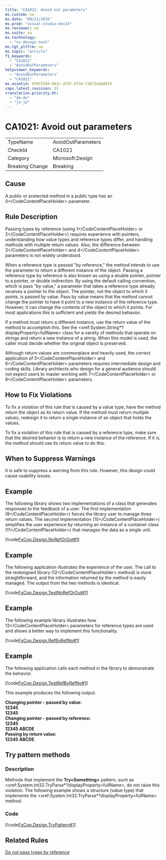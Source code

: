 ```yaml
---
title: "CA1021: Avoid out parameters"
ms.custom: na
ms.date: "09/22/2016"
ms.prod: "visual-studio-dev14"
ms.reviewer: na
ms.suite: na
ms.technology: 
  - "vs-devops-test"
ms.tgt_pltfrm: na
ms.topic: "article"
f1_keywords: 
  - "CA1021"
  - "AvoidOutParameters"
helpviewer_keywords: 
  - "AvoidOutParameters"
  - "CA1021"
ms.assetid: 970f2304-842c-4fb7-9734-f3871da8d479
caps.latest.revision: 23
translation.priority.ht: 
  - "de-de"
  - "ja-jp"
---
```

# CA1021: Avoid out parameters
|||  
|-|-|  
|TypeName|AvoidOutParameters|  
|CheckId|CA1021|  
|Category|Microsoft.Design|  
|Breaking Change|Breaking|  
  
## Cause  
 A public or protected method in a public type has an <CodeContentPlaceHolder>0\</CodeContentPlaceHolder> parameter.  
  
## Rule Description  
 Passing types by reference (using <CodeContentPlaceHolder>1\</CodeContentPlaceHolder> or <CodeContentPlaceHolder>2\</CodeContentPlaceHolder>) requires experience with pointers, understanding how value types and reference types differ, and handling methods with multiple return values. Also, the difference between <CodeContentPlaceHolder>3\</CodeContentPlaceHolder> and <CodeContentPlaceHolder>4\</CodeContentPlaceHolder> parameters is not widely understood.  
  
 When a reference type is passed "by reference," the method intends to use the parameter to return a different instance of the object. Passing a reference type by reference is also known as using a double pointer, pointer to a pointer, or double indirection. By using the default calling convention, which is pass "by value," a parameter that takes a reference type already receives a pointer to the object. The pointer, not the object to which it points, is passed by value. Pass by value means that the method cannot change the pointer to have it point to a new instance of the reference type. However, it can change the contents of the object to which it points. For most applications this is sufficient and yields the desired behavior.  
  
 If a method must return a different instance, use the return value of the method to accomplish this. See the \<xref:System.String*?displayProperty=fullName> class for a variety of methods that operate on strings and return a new instance of a string. When this model is used, the caller must decide whether the original object is preserved.  
  
 Although return values are commonplace and heavily used, the correct application of <CodeContentPlaceHolder>5\</CodeContentPlaceHolder> and <CodeContentPlaceHolder>6\</CodeContentPlaceHolder> parameters requires intermediate design and coding skills. Library architects who design for a general audience should not expect users to master working with <CodeContentPlaceHolder>7\</CodeContentPlaceHolder> or <CodeContentPlaceHolder>8\</CodeContentPlaceHolder> parameters.  
  
## How to Fix Violations  
 To fix a violation of this rule that is caused by a value type, have the method return the object as its return value. If the method must return multiple values, redesign it to return a single instance of an object that holds the values.  
  
 To fix a violation of this rule that is caused by a reference type, make sure that the desired behavior is to return a new instance of the reference. If it is, the method should use its return value to do this.  
  
## When to Suppress Warnings  
 It is safe to suppress a warning from this rule. However, this design could cause usability issues.  
  
## Example  
 The following library shows two implementations of a class that generates responses to the feedback of a user. The first implementation (<CodeContentPlaceHolder>9\</CodeContentPlaceHolder>) forces the library user to manage three return values. The second implementation (<CodeContentPlaceHolder>10\</CodeContentPlaceHolder>) simplifies the user experience by returning an instance of a container class (<CodeContentPlaceHolder>11\</CodeContentPlaceHolder>) that manages the data as a single unit.  
  
 [!code[FxCop.Design.NoRefOrOut#1](../vs140/codesnippet/CSharp/ca1021--avoid-out-parameters_1.cs)]  
  
## Example  
 The following application illustrates the experience of the user. The call to the redesigned library (<CodeContentPlaceHolder>12\</CodeContentPlaceHolder> method) is more straightforward, and the information returned by the method is easily managed. The output from the two methods is identical.  
  
 [!code[FxCop.Design.TestNoRefOrOut#1](../vs140/codesnippet/CSharp/ca1021--avoid-out-parameters_2.cs)]  
  
## Example  
 The following example library illustrates how <CodeContentPlaceHolder>13\</CodeContentPlaceHolder> parameters for reference types are used and shows a better way to implement this functionality.  
  
 [!code[FxCop.Design.RefByRefNo#1](../vs140/codesnippet/CSharp/ca1021--avoid-out-parameters_3.cs)]  
  
## Example  
 The following application calls each method in the library to demonstrate the behavior.  
  
 [!code[FxCop.Design.TestRefByRefNo#1](../vs140/codesnippet/CSharp/ca1021--avoid-out-parameters_4.cs)]  
  
 This example produces the following output.  
  
 **Changing pointer - passed by value:**  
**12345**  
**12345**  
**Changing pointer - passed by reference:**  
**12345**  
**12345 ABCDE**  
**Passing by return value:**  
**12345 ABCDE**   
## Try pattern methods  
  
### Description  
 Methods that implement the **Try\<Something>** pattern, such as \<xref:System.Int32.TryParse*?displayProperty=fullName>, do not raise this violation. The following example shows a structure (value type) that implements the \<xref:System.Int32.TryParse*?displayProperty=fullName> method.  
  
### Code  
 [!code[FxCop.Design.TryPattern#1](../vs140/codesnippet/CSharp/ca1021--avoid-out-parameters_5.cs)]  
  
## Related Rules  
 [Do not pass types by reference](../vs140/ca1045--do-not-pass-types-by-reference.md)